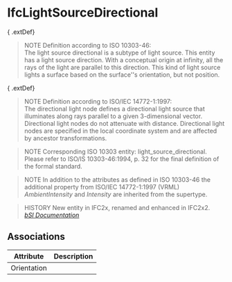 IfcLightSourceDirectional
=========================
{ .extDef}  
> NOTE  Definition according to ISO 10303-46:  
> The light source directional is a subtype of light source. This entity has a
> light source direction. With a conceptual origin at infinity, all the rays
> of the light are parallel to this direction. This kind of light source
> lights a surface based on the surface''s orientation, but not position.  
  
{ .extDef}  
> NOTE  Definition according to ISO/IEC 14772-1:1997:  
> The directional light node defines a directional light source that
> illuminates along rays parallel to a given 3-dimensional vector. Directional
> light nodes do not attenuate with distance. Directional light nodes are
> specified in the local coordinate system and are affected by ancestor
> transformations.  
  
> NOTE  Corresponding ISO 10303 entity: light_source_directional. Please refer
> to ISO/IS 10303-46:1994, p. 32 for the final definition of the formal
> standard.  
  
> NOTE  In addition to the attributes as defined in ISO 10303-46 the
> additional property from ISO/IEC 14772-1:1997 (VRML) _AmbientIntensity_ and
> _Intensity_ are inherited from the supertype.  
  
> HISTORY  New entity in IFC2x, renamed and enhanced in IFC2x2.  
[ _bSI
Documentation_](https://standards.buildingsmart.org/IFC/DEV/IFC4_2/FINAL/HTML/schema/ifcpresentationorganizationresource/lexical/ifclightsourcedirectional.htm)


Associations
------------
| Attribute   | Description   |
|-------------|---------------|
| Orientation |               |

